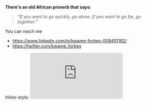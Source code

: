 

<!--
**KwameForbes/KwameForbes** is a ✨ _special_ ✨ repository because its `README.md` (this file) appears on your GitHub profile.

Here are some ideas to get you started:

- 🔭 I’m currently working on ...
- 🌱 I’m currently learning ...
- 👯 I’m looking to collaborate on ...
- 🤔 I’m looking for help with ...
- 💬 Ask me about ...
- 📫 How to reach me: ...
- 😄 Pronouns: ...
- ⚡ Fun fact: ...
-->

**There's an old African proverb that says:**
>*“If you want to go quickly, go alone.
>If you want to go far, go together.”*

You can reach me
* https://www.linkedin.com/in/kwame-forbes-008451192/
* https://twitter.com/kwame_forbes

Inline-style: 
![alt text](http://pluspng.com/png-80981.html "Logo Title Text 1")

